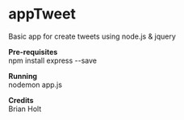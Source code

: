 # appTweet
Basic app for create tweets using node.js &amp; jquery

<strong>Pre-requisites</strong></br>
npm install express --save

<strong>Running</strong></br>
nodemon app.js

<strong>Credits</strong></br>
Brian Holt
